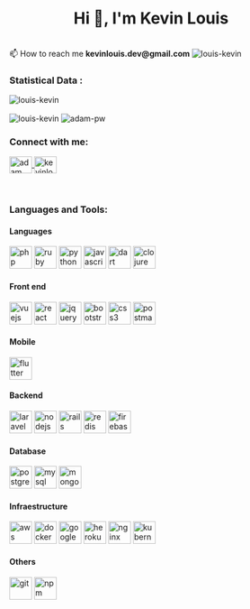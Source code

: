 <h1 align="center">Hi 👋, I'm Kevin Louis</h1>
<br>
📫 How to reach me <b>kevinlouis.dev@gmail.com</b>
 <img src="https://komarev.com/ghpvc/?username=louis-kevin&label=Profile%20views&color=0e75b6&style=flat" alt="louis-kevin" />
 
<h3>Statistical Data :</h3>
<p>
    <img align="center"
        src="https://github-readme-stats.vercel.app/api/top-langs?username=louis-kevin&show_icons=true&locale=en&bg_color=0d1117&text_color=ffffff&layout=compact&hide=php,html&langs_count=10"
        alt="louis-kevin"
        bg_color=#808080/>
</p>
<p>
        <img align="center"
        src="https://github-readme-stats.vercel.app/api?username=louis-kevin&show_icons=true&locale=en&bg_color=0d1117&text_color=ffffff&repo=convoychat"
        alt="louis-kevin" />    
        <img align="center"
        src="https://github-readme-streak-stats.herokuapp.com/?user=louis-kevin&theme=dark&background=0d1117&date_format=M%20j%5B%2C%20Y%5D"
        alt="adam-pw" />
</p>


<h3 align="left">Connect with me:</h3>
<p align="left">
    <a href="https://www.linkedin.com/in/kevin-louis-santos-303160120/" target="blank">
        <img
            align="center"
            src="https://raw.githubusercontent.com/rahuldkjain/github-profile-readme-generator/master/src/images/icons/Social/linked-in-alt.svg"
            alt="adam pithewan" height="30" width="40" />
    </a>
    <a href="https://instagram.com/kevinlouis.js" target="blank"><img
            align="center"
            src="https://raw.githubusercontent.com/rahuldkjain/github-profile-readme-generator/master/src/images/icons/Social/instagram.svg"
            alt="kevinlouis.js" height="30" width="40" /></a>
</p>

<br>

<h3 align="left">Languages and Tools:</h3>

<h4>Languages</h4>
<p align="left">
    <img 
        src="https://github.com/railwayapp/devicons/blob/main/static/i/php.svg"
        alt="php"
        width="40" height="40" />
    <img
        src="https://github.com/railwayapp/devicons/blob/main/static/i/ruby.svg"
        alt="ruby"
        width="40" height="40" />
    <img
        src="https://github.com/railwayapp/devicons/blob/main/static/i/python.svg"
        alt="python"
        width="40" height="40" />
    <img
        src="https://github.com/railwayapp/devicons/blob/main/static/i/javascript.svg"
        alt="javascript"
        width="40" height="40" />
    <img
        src="https://github.com/railwayapp/devicons/blob/main/static/i/dart.svg"
        alt="dart"
        width="40" height="40" />
    <img
        src="https://github.com/railwayapp/devicons/blob/main/static/i/clojure.svg"
        alt="clojure"
        width="40" height="40" />
</p>
<h4>Front end</h4>
<p align="left">
    <img
        src="https://github.com/railwayapp/devicons/blob/main/static/i/vuejs.svg"
        alt="vuejs"
        width="40" height="40" />
    <img
        src="https://github.com/railwayapp/devicons/blob/main/static/i/react.svg"
        alt="react"
        width="40" height="40" />
    <img
        src="https://github.com/railwayapp/devicons/blob/main/static/i/jquery.svg"
        alt="jquery"
        width="40" height="40" />
    <img
        src="https://github.com/railwayapp/devicons/blob/main/static/i/bootstrap.svg"
        alt="bootstrap"
        width="40" height="40" />
    <img
        src="https://github.com/railwayapp/devicons/blob/main/static/i/css3.svg"
        alt="css3"
        width="40" height="40" />
    <img
        src="https://github.com/railwayapp/devicons/blob/main/static/i/postman.svg"
        alt="postman"
        width="40" height="40" />
</p>
<h4>Mobile</h4>
<p align="left">
    <img
        src="https://github.com/railwayapp/devicons/blob/main/static/i/flutter.svg"
        alt="flutter"
        width="40" height="40" />
</p>
<h4>Backend</h4>
<p align="left">
    <img
        src="https://github.com/railwayapp/devicons/blob/main/static/i/laravel.svg"
        alt="laravel"
        width="40" height="40" />
    <img
        src="https://github.com/railwayapp/devicons/blob/main/static/i/nodejs.svg"
        alt="nodejs"
        width="40" height="40" />
    <img
        src="https://github.com/railwayapp/devicons/blob/main/static/i/rails.svg"
        alt="rails"
        width="40" height="40" />
    <img
        src="https://github.com/railwayapp/devicons/blob/main/static/i/redis.svg"
        alt="redis"
        width="40" height="40" />
    <img
        src="https://github.com/railwayapp/devicons/blob/main/static/i/firebase.svg"
        alt="firebase"
        width="40" height="40" />
</p>
<h4>Database</h4>
<p align="left">
    <img
        src="https://github.com/railwayapp/devicons/blob/main/static/i/postgresql.svg"
        alt="postgresql"
        width="40" height="40" />
    <img
        src="https://github.com/railwayapp/devicons/blob/main/static/i/mysql.svg"
        alt="mysql"
        width="40" height="40" />
    <img
        src="https://github.com/railwayapp/devicons/blob/main/static/i/mongodb.svg"
        alt="mongodb"
        width="40" height="40" />
</p>
<h4>Infraestructure</h4>
<p align="left">
    <img 
        src="https://github.com/railwayapp/devicons/blob/main/static/i/aws.svg"
        alt="aws"
        width="40" height="40" />
    <img
        src="https://github.com/railwayapp/devicons/blob/main/static/i/docker.svg"
        alt="docker"
        width="40" height="40" />
    <img
        src="https://github.com/railwayapp/devicons/blob/main/static/i/googlecloud.svg"
        alt="googlecloud"
        width="40" height="40" />
    <img
        src="https://github.com/railwayapp/devicons/blob/main/static/i/heroku.svg"
        alt="heroku"
        width="40" height="40" />
    <img
        src="https://github.com/railwayapp/devicons/blob/main/static/i/nginx.svg"
        alt="nginx"
        width="40" height="40" />
    <img
        src="https://github.com/railwayapp/devicons/blob/main/static/i/kubernetes.svg"
        alt="kubernetes"
        width="40" height="40" />
</p>
<h4>Others</h4>
<p align="left">
    <img 
        src="https://github.com/railwayapp/devicons/blob/main/static/i/git.svg"
        alt="git"
        width="40" height="40" />
    <img 
        src="https://github.com/railwayapp/devicons/blob/main/static/i/npm.svg"
        alt="npm"
        width="40" height="40" />
</p>


